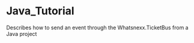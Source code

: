Java_Tutorial
=============

Describes how to send an event through the Whatsnexx.TicketBus from a Java project